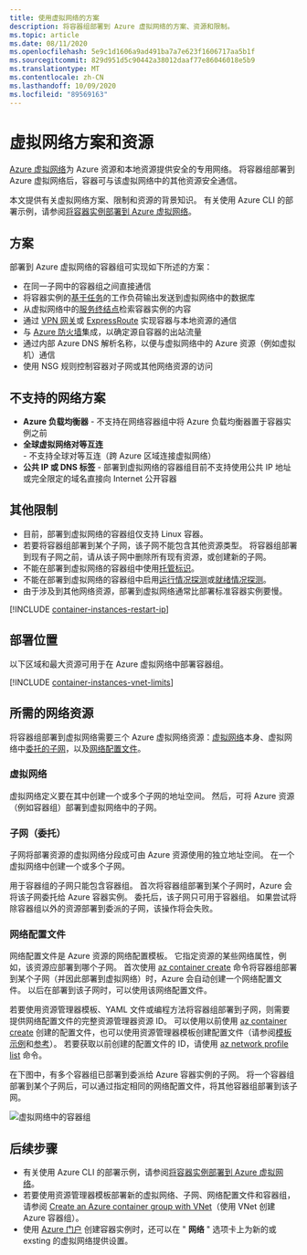 ```yaml
---
title: 使用虚拟网络的方案
description: 将容器组部署到 Azure 虚拟网络的方案、资源和限制。
ms.topic: article
ms.date: 08/11/2020
ms.openlocfilehash: 5e9c1d1606a9ad491ba7a7e623f1606717aa5b1f
ms.sourcegitcommit: 829d951d5c90442a38012daaf77e86046018e5b9
ms.translationtype: MT
ms.contentlocale: zh-CN
ms.lasthandoff: 10/09/2020
ms.locfileid: "89569163"
---
```

# <a name="virtual-network-scenarios-and-resources"></a>虚拟网络方案和资源

[Azure 虚拟网络](../virtual-network/virtual-networks-overview.md)为 Azure 资源和本地资源提供安全的专用网络。 将容器组部署到 Azure 虚拟网络后，容器可与该虚拟网络中的其他资源安全通信。 

本文提供有关虚拟网络方案、限制和资源的背景知识。 有关使用 Azure CLI 的部署示例，请参阅[将容器实例部署到 Azure 虚拟网络](container-instances-vnet.md)。

## <a name="scenarios"></a>方案

部署到 Azure 虚拟网络的容器组可实现如下所述的方案：

* 在同一子网中的容器组之间直接通信
* 将容器实例的[基于任务](container-instances-restart-policy.md)的工作负荷输出发送到虚拟网络中的数据库
* 从虚拟网络中的[服务终结点](../virtual-network/virtual-network-service-endpoints-overview.md)检索容器实例的内容
* 通过 [VPN 网关](../vpn-gateway/vpn-gateway-about-vpngateways.md)或 [ExpressRoute](../expressroute/expressroute-introduction.md) 实现容器与本地资源的通信
* 与 [Azure 防火墙](../firewall/overview.md)集成，以确定源自容器的出站流量 
* 通过内部 Azure DNS 解析名称，以便与虚拟网络中的 Azure 资源（例如虚拟机）通信
* 使用 NSG 规则控制容器对子网或其他网络资源的访问

## <a name="unsupported-networking-scenarios"></a>不支持的网络方案 

* **Azure 负载均衡器** - 不支持在网络容器组中将 Azure 负载均衡器置于容器实例之前
* **全球虚拟网络对等互连** - 不支持全球对等互连（跨 Azure 区域连接虚拟网络）
* **公共 IP 或 DNS 标签** - 部署到虚拟网络的容器组目前不支持使用公共 IP 地址或完全限定的域名直接向 Internet 公开容器

## <a name="other-limitations"></a>其他限制

* 目前，部署到虚拟网络的容器组仅支持 Linux 容器。
* 若要将容器组部署到某个子网，该子网不能包含其他资源类型。 将容器组部署到现有子网之前，请从该子网中删除所有现有资源，或创建新的子网。
* 不能在部署到虚拟网络的容器组中使用[托管标识](container-instances-managed-identity.md)。
* 不能在部署到虚拟网络的容器组中启用[运行情况探测](container-instances-liveness-probe.md)或[就绪情况探测](container-instances-readiness-probe.md)。
* 由于涉及到其他网络资源，部署到虚拟网络通常比部署标准容器实例要慢。

[!INCLUDE [container-instances-restart-ip](../../includes/container-instances-restart-ip.md)]

## <a name="where-to-deploy"></a>部署位置

以下区域和最大资源可用于在 Azure 虚拟网络中部署容器组。

[!INCLUDE [container-instances-vnet-limits](../../includes/container-instances-vnet-limits.md)]

## <a name="required-network-resources"></a>所需的网络资源

将容器组部署到虚拟网络需要三个 Azure 虚拟网络资源：[虚拟网络](#virtual-network)本身、虚拟网络中[委托的子网](#subnet-delegated)，以及[网络配置文件](#network-profile)。 

### <a name="virtual-network"></a>虚拟网络

虚拟网络定义要在其中创建一个或多个子网的地址空间。 然后，可将 Azure 资源（例如容器组）部署到虚拟网络中的子网。

### <a name="subnet-delegated"></a>子网（委托）

子网将部署资源的虚拟网络分段成可由 Azure 资源使用的独立地址空间。 在一个虚拟网络中创建一个或多个子网。

用于容器组的子网只能包含容器组。 首次将容器组部署到某个子网时，Azure 会将该子网委托给 Azure 容器实例。 委托后，该子网只可用于容器组。 如果尝试将除容器组以外的资源部署到委派的子网，该操作将会失败。

### <a name="network-profile"></a>网络配置文件

网络配置文件是 Azure 资源的网络配置模板。 它指定资源的某些网络属性，例如，该资源应部署到哪个子网。 首次使用 [az container create][az-container-create] 命令将容器组部署到某个子网（并因此部署到虚拟网络）时，Azure 会自动创建一个网络配置文件。 以后在部署到该子网时，可以使用该网络配置文件。 

若要使用资源管理器模板、YAML 文件或编程方法将容器组部署到子网，则需要提供网络配置文件的完整资源管理器资源 ID。 可以使用以前使用 [az container create][az-container-create] 创建的配置文件，也可以使用资源管理器模板创建配置文件（请参阅[模板示例](https://github.com/Azure/azure-quickstart-templates/tree/master/101-aci-vnet)和[参考](/azure/templates/microsoft.network/networkprofiles)）。 若要获取以前创建的配置文件的 ID，请使用 [az network profile list][az-network-profile-list] 命令。 

在下图中，有多个容器组已部署到委派给 Azure 容器实例的子网。 将一个容器组部署到某个子网后，可以通过指定相同的网络配置文件，将其他容器组部署到该子网。

![虚拟网络中的容器组][aci-vnet-01]

## <a name="next-steps"></a>后续步骤

* 有关使用 Azure CLI 的部署示例，请参阅[将容器实例部署到 Azure 虚拟网络](container-instances-vnet.md)。
* 若要使用资源管理器模板部署新的虚拟网络、子网、网络配置文件和容器组，请参阅 [Create an Azure container group with VNet](https://github.com/Azure/azure-quickstart-templates/tree/master/101-aci-vnet
)（使用 VNet 创建 Azure 容器组）。
* 使用 [Azure 门户](container-instances-quickstart-portal.md) 创建容器实例时，还可以在 " **网络** " 选项卡上为新的或 exsting 的虚拟网络提供设置。


<!-- IMAGES -->
[aci-vnet-01]: ./media/container-instances-virtual-network-concepts/aci-vnet-01.png

<!-- LINKS - Internal -->
[az-container-create]: /cli/azure/container#az-container-create
[az-network-profile-list]: /cli/azure/network/profile#az-network-profile-list
